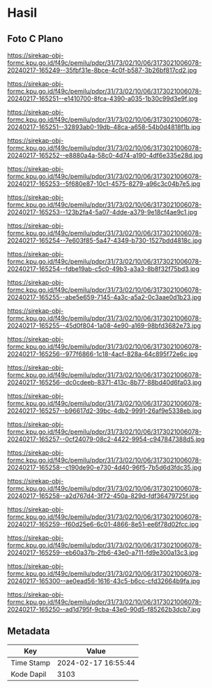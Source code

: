 # Hasil

## Foto C Plano

https://sirekap-obj-formc.kpu.go.id/f49c/pemilu/pdpr/31/73/02/10/06/3173021006078-20240217-165249--35fbf31e-8bce-4c0f-b587-3b26bf817cd2.jpg

https://sirekap-obj-formc.kpu.go.id/f49c/pemilu/pdpr/31/73/02/10/06/3173021006078-20240217-165251--e1410700-8fca-4390-a035-1b30c99d3e9f.jpg

https://sirekap-obj-formc.kpu.go.id/f49c/pemilu/pdpr/31/73/02/10/06/3173021006078-20240217-165251--32893ab0-19db-48ca-a658-54b0d4818f1b.jpg

https://sirekap-obj-formc.kpu.go.id/f49c/pemilu/pdpr/31/73/02/10/06/3173021006078-20240217-165252--e8880a4a-58c0-4d74-a190-4df6e335e28d.jpg

https://sirekap-obj-formc.kpu.go.id/f49c/pemilu/pdpr/31/73/02/10/06/3173021006078-20240217-165253--5f680e87-10c1-4575-8279-a96c3c04b7e5.jpg

https://sirekap-obj-formc.kpu.go.id/f49c/pemilu/pdpr/31/73/02/10/06/3173021006078-20240217-165253--123b2fa4-5a07-4dde-a379-9e18cf4ae9c1.jpg

https://sirekap-obj-formc.kpu.go.id/f49c/pemilu/pdpr/31/73/02/10/06/3173021006078-20240217-165254--7e603f85-5a47-4349-b730-1527bdd4818c.jpg

https://sirekap-obj-formc.kpu.go.id/f49c/pemilu/pdpr/31/73/02/10/06/3173021006078-20240217-165254--fdbe19ab-c5c0-49b3-a3a3-8b8f32f75bd3.jpg

https://sirekap-obj-formc.kpu.go.id/f49c/pemilu/pdpr/31/73/02/10/06/3173021006078-20240217-165255--abe5e659-7145-4a3c-a5a2-0c3aae0d1b23.jpg

https://sirekap-obj-formc.kpu.go.id/f49c/pemilu/pdpr/31/73/02/10/06/3173021006078-20240217-165255--45d0f804-1a08-4e90-a169-98bfd3682e73.jpg

https://sirekap-obj-formc.kpu.go.id/f49c/pemilu/pdpr/31/73/02/10/06/3173021006078-20240217-165256--977f6866-1c18-4acf-828a-64c895f72e6c.jpg

https://sirekap-obj-formc.kpu.go.id/f49c/pemilu/pdpr/31/73/02/10/06/3173021006078-20240217-165256--dc0cdeeb-8371-413c-8b77-88bd40d6fa03.jpg

https://sirekap-obj-formc.kpu.go.id/f49c/pemilu/pdpr/31/73/02/10/06/3173021006078-20240217-165257--b96617d2-39bc-4db2-9991-26af9e5338eb.jpg

https://sirekap-obj-formc.kpu.go.id/f49c/pemilu/pdpr/31/73/02/10/06/3173021006078-20240217-165257--0cf24079-08c2-4422-9954-c947847388d5.jpg

https://sirekap-obj-formc.kpu.go.id/f49c/pemilu/pdpr/31/73/02/10/06/3173021006078-20240217-165258--c190de90-e730-4d40-96f5-7b5d6d3fdc35.jpg

https://sirekap-obj-formc.kpu.go.id/f49c/pemilu/pdpr/31/73/02/10/06/3173021006078-20240217-165258--a2d767d4-3f72-450a-829d-fdf36479725f.jpg

https://sirekap-obj-formc.kpu.go.id/f49c/pemilu/pdpr/31/73/02/10/06/3173021006078-20240217-165259--f60d25e6-6c01-4866-8e51-ee6f78d02fcc.jpg

https://sirekap-obj-formc.kpu.go.id/f49c/pemilu/pdpr/31/73/02/10/06/3173021006078-20240217-165259--eb60a37b-2fb6-43e0-a711-fd9e300a13c3.jpg

https://sirekap-obj-formc.kpu.go.id/f49c/pemilu/pdpr/31/73/02/10/06/3173021006078-20240217-165300--ae0ead56-1616-43c5-b6cc-cfd32664b9fa.jpg

https://sirekap-obj-formc.kpu.go.id/f49c/pemilu/pdpr/31/73/02/10/06/3173021006078-20240217-165250--ad1d795f-9cba-43e0-90d5-f85262b3dcb7.jpg


## Metadata

| Key        | Value               |
| ---------- | ------------------- |
| Time Stamp | 2024-02-17 16:55:44 |
| Kode Dapil | 3103                |



